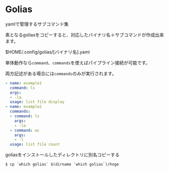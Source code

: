 # Golias

yamlで管理するサブコマンド集

素となるgoliasをコピーすると、対応したバイナリ名＋サブコマンドが作成出来ます。

$HOME/.config/golias/[バイナリ名].yaml

単体動作なら```command```、```commands```を使えばパイプライン接続が可能です。

両方記述がある場合には```commands```のみが実行されます。

```yaml
- name: example1
  command: ls
  args:
  - -la
  usage: list file display
- name: example2
  commands:
  - command: ls
    args:
    - -la
  - command: wc
    args:
    - -l
  usage: list file count
```

goliasをインストールしたディレクトリに別名コピーする

```terminal
$ cp `which golias` $(dirname `which golias`)/hoge
```